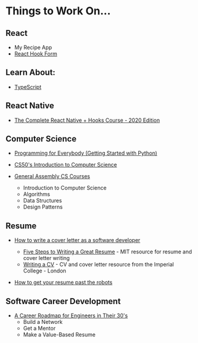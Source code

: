 # Things to Work On...

## React
* My Recipe App
* [React Hook Form](https://react-hook-form.com)

## Learn About:
* [TypeScript](https://www.typescriptlang.org)

## React Native
* [The Complete React Native + Hooks Course - 2020 Edition](https://www.udemy.com/course/the-complete-react-native-and-redux-course/learn)

## Computer Science
* [Programming for Everybody (Getting Started with Python)](https://www.coursera.org/learn/python/home/welcome)

* [CS50's Introduction to Computer Science](https://courses.edx.org/courses/course-v1:HarvardX+CS50+X/course/)

* [General Assembly CS Courses](http://my.generalassemb.ly)
    * Introduction to Computer Science
    * Algorithms
    * Data Structures
    * Design Patterns

## Resume
* [How to write a cover letter as a software developer](https://medium.com/@learnitmyway/how-to-write-a-cover-letter-as-a-software-developer-cover-letter-and-cv-included-2190e0d23e97)
    * [Five Steps to Writing a Great Resume](https://capd.mit.edu/jobs-and-internships/resumes-cvs-cover-letters-and-linkedin/resumes) - MIT resource for resume and cover letter writing
    * [Writing a CV](http://www.imperial.ac.uk/careers/application-process/cv/) - CV and cover letter resource from the Imperial College - London

* [How to get your resume past the robots](https://www.themuse.com/advice/beat-the-robots-how-to-get-your-resume-past-the-system-into-human-hands)

## Software Career Development
* [A Career Roadmap for Engineers in Their 30's](https://medium.com/swlh/a-career-roadmap-for-engineers-in-their-30s-b478117c5922)
    - Build a Network
    - Get a Mentor
    - Make a Value-Based Resume
